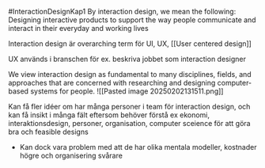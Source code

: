 #InteractionDesignKap1
By interaction design, we mean the following: Designing interactive products to support the way people communicate and interact in their everyday and working lives

Interaction design är overarching term för UI, UX, [[User centered design]]

UX används i branschen för ex. beskriva jobbet som interaction designer

We view interaction design as fundamental to many disciplines, fields, and approaches that are concerned with researching and designing computer-based systems for people.
![[Pasted image 20250202131511.png]]

Kan få fler idéer om har många personer i team för interaction design, och kan få insikt i många fält eftersom behöver förstå ex ekonomi, interaktionsdesign, personer, organisation, computer sceience för att göra bra och feasible designs
- Kan dock vara problem med att de har olika mentala modeller, kostnader högre och organisering svårare